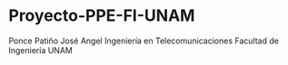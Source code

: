 # Proyecto-PPE-FI-UNAM
Ponce Patiño José Angel
Ingeniería en Telecomunicaciones
Facultad de Ingeniería UNAM

